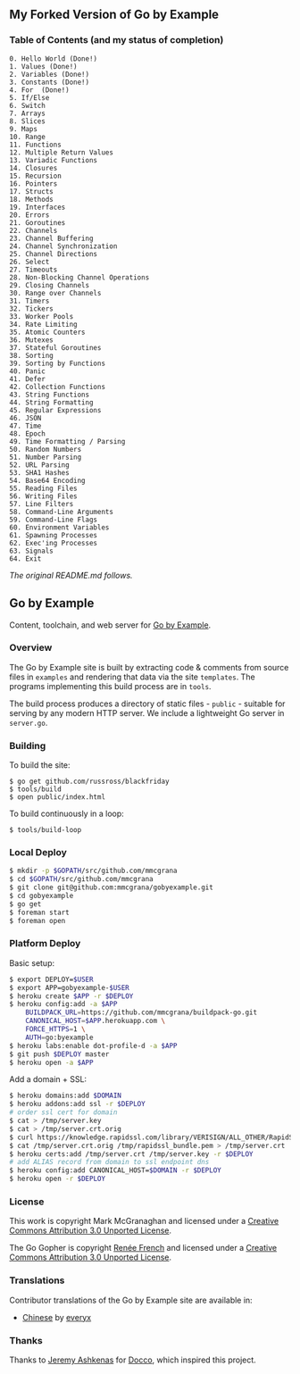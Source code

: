 ## My Forked Version of Go by Example

### Table of Contents (and my status of completion)

	0. Hello World (Done!)
	1. Values (Done!)
	2. Variables (Done!)
	3. Constants (Done!)
	4. For  (Done!)
	5. If/Else
	6. Switch
	7. Arrays
	8. Slices
	9. Maps
	10. Range
	11. Functions
	12. Multiple Return Values
	13. Variadic Functions
	14. Closures
	15. Recursion
	16. Pointers
	17. Structs
	18. Methods
	19. Interfaces
	20. Errors
	21. Goroutines
	22. Channels
	23. Channel Buffering
	24. Channel Synchronization
	25. Channel Directions
	26. Select
	27. Timeouts
	28. Non-Blocking Channel Operations
	29. Closing Channels
	30. Range over Channels
	31. Timers
	32. Tickers
	33. Worker Pools
	34. Rate Limiting
	35. Atomic Counters
	36. Mutexes
	37. Stateful Goroutines
	38. Sorting
	39. Sorting by Functions
	40. Panic
	41. Defer
	42. Collection Functions
	43. String Functions
	44. String Formatting
	45. Regular Expressions
	46. JSON
	47. Time
	48. Epoch
	49. Time Formatting / Parsing
	50. Random Numbers
	51. Number Parsing
	52. URL Parsing
	53. SHA1 Hashes
	54. Base64 Encoding
	55. Reading Files
	56. Writing Files
	57. Line Filters
	58. Command-Line Arguments
	59. Command-Line Flags
	60. Environment Variables
	61. Spawning Processes
	62. Exec'ing Processes
	63. Signals
	64. Exit


*The original README.md follows.*

## Go by Example

Content, toolchain, and web server for [Go by Example](https://gobyexample.com).


### Overview

The Go by Example site is built by extracting code &
comments from source files in `examples` and rendering
that data via the site `templates`. The programs
implementing this build process are in `tools`.

The build process produces a directory of static files -
`public` - suitable for serving by any modern HTTP server.
We include a lightweight Go server in `server.go`.


### Building

To build the site:

```console
$ go get github.com/russross/blackfriday
$ tools/build
$ open public/index.html
```

To build continuously in a loop:

```console
$ tools/build-loop
```


### Local Deploy

```bash
$ mkdir -p $GOPATH/src/github.com/mmcgrana
$ cd $GOPATH/src/github.com/mmcgrana
$ git clone git@github.com:mmcgrana/gobyexample.git
$ cd gobyexample
$ go get
$ foreman start
$ foreman open
```


### Platform Deploy

Basic setup:

```bash
$ export DEPLOY=$USER
$ export APP=gobyexample-$USER
$ heroku create $APP -r $DEPLOY
$ heroku config:add -a $APP
    BUILDPACK_URL=https://github.com/mmcgrana/buildpack-go.git
    CANONICAL_HOST=$APP.herokuapp.com \
    FORCE_HTTPS=1 \
    AUTH=go:byexample
$ heroku labs:enable dot-profile-d -a $APP
$ git push $DEPLOY master
$ heroku open -a $APP
```

Add a domain + SSL:

```bash
$ heroku domains:add $DOMAIN
$ heroku addons:add ssl -r $DEPLOY
# order ssl cert for domain
$ cat > /tmp/server.key
$ cat > /tmp/server.crt.orig
$ curl https://knowledge.rapidssl.com/library/VERISIGN/ALL_OTHER/RapidSSL%20Intermediate/RapidSSL_CA_bundle.pem > /tmp/rapidssl_bundle.pem
$ cat /tmp/server.crt.orig /tmp/rapidssl_bundle.pem > /tmp/server.crt
$ heroku certs:add /tmp/server.crt /tmp/server.key -r $DEPLOY
# add ALIAS record from domain to ssl endpoint dns
$ heroku config:add CANONICAL_HOST=$DOMAIN -r $DEPLOY
$ heroku open -r $DEPLOY
```


### License

This work is copyright Mark McGranaghan and licensed under a
[Creative Commons Attribution 3.0 Unported License](http://creativecommons.org/licenses/by/3.0/).

The Go Gopher is copyright [Renée French](http://reneefrench.blogspot.com/) and licensed under a
[Creative Commons Attribution 3.0 Unported License](http://creativecommons.org/licenses/by/3.0/).


### Translations

Contributor translations of the Go by Example site are available in:

* [Chinese](http://everyx.github.io/gobyexample/) by [everyx](https://github.com/everyx)


### Thanks

Thanks to [Jeremy Ashkenas](https://github.com/jashkenas)
for [Docco](http://jashkenas.github.com/docco/), which
inspired this project.
